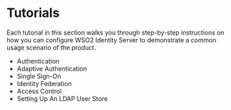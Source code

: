 # Tutorials

Each tutorial in this section walks you through step-by-step
instructions on how you can configure WSO2 Identity Server to
demonstrate a common usage scenario of the product.

-   Authentication
-   Adaptive Authentication
-   Single Sign-On
-   Identity Federation
-   Access Control
-   Setting Up An LDAP User Store
